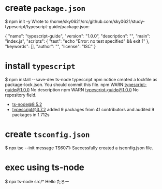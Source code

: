 # create `package.json`

$ npm init -y
Wrote to /home/sky0621/src/github.com/sky0621/study-typescript/typescript-guide/package.json:

{
  "name": "typescript-guide",
  "version": "1.0.0",
  "description": "",
  "main": "index.js",
  "scripts": {
    "test": "echo \"Error: no test specified\" && exit 1"
  },
  "keywords": [],
  "author": "",
  "license": "ISC"
}

# install `typescript`

$ npm install --save-dev ts-node typescript
npm notice created a lockfile as package-lock.json. You should commit this file.
npm WARN typescript-guide@1.0.0 No description
npm WARN typescript-guide@1.0.0 No repository field.

+ ts-node@8.5.2
+ typescript@3.7.2
added 9 packages from 41 contributors and audited 9 packages in 1.712s

# create `tsconfig.json`

$ npx tsc --init
message TS6071: Successfully created a tsconfig.json file.

# exec using ts-node

$ npx ts-node src/*
Hello たろー
